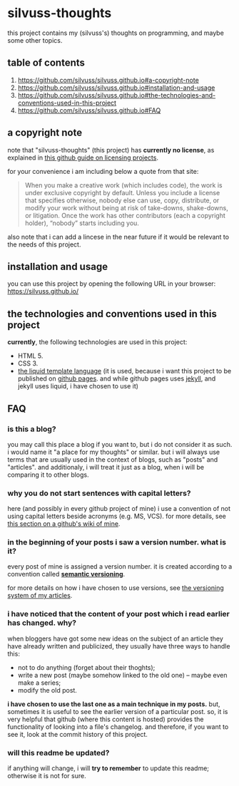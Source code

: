 # silvuss-thoughts

this project contains my (silvuss's) thoughts on programming, and maybe some other topics.

## table of contents

1. https://github.com/silvuss/silvuss.github.io#a-copyright-note
2. https://github.com/silvuss/silvuss.github.io#installation-and-usage
3. https://github.com/silvuss/silvuss.github.io#the-technologies-and-conventions-used-in-this-project
4. https://github.com/silvuss/silvuss.github.io#FAQ

## a copyright note

note that "silvuss-thoughts" (this project) has **currently no license**, as explained in [this github guide on licensing projects](https://choosealicense.com/no-permission/).

for your convenience i am including below a quote from that site:

> When you make a creative work (which includes code), the work is under exclusive copyright by default. Unless you include a license that specifies otherwise, nobody else can use, copy, distribute, or modify your work without being at risk of take-downs, shake-downs, or litigation. Once the work has other contributors (each a copyright holder), “nobody” starts including you.

also note that i can add a lincese in the near future if it would be relevant to the needs of this project.

## installation and usage

you can use this project by opening the following URL in your browser: https://silvuss.github.io/

## the technologies and conventions used in this project

**currently**, the following technologies are used in this project:
- HTML 5.
- CSS 3.
- [the liquid template language](https://shopify.github.io/liquid/) (it is used, because i want this project to be published on [github pages](https://pages.github.com/). and while github pages uses [jekyll](https://jekyllrb.com/), and jekyll uses liquid, i have chosen to use it)

## FAQ

### is this a blog?

you may call this place a blog if you want to, but i do not consider it as such. i would name it "a place for my thoughts" or similar. but i will always use terms that are usually used in the context of blogs, such as "posts" and "articles". and additionaly, i will treat it just as a blog, when i will be comparing it to other blogs.

### why you do not start sentences with capital letters?

here (and possibly in every github project of mine) i use a convention of not using capital letters beside acronyms (e.g. MS, VCS). for more details, see [this section on a github's wiki of mine](https://github.com/silvuss/silvuss-jsgame-1/wiki/conventions-that-you-should-use-in-this-project#text-writing-and-formatting-conventions-that-you-should-use-in-this-project).

### in the beginning of your posts i saw a version number. what is it?

every post of mine is assigned a version number. it is created according to a convention called [**semantic versioning**](https://semver.org/).

for more details on how i have chosen to use versions, see [the versioning system of my articles](https://silvuss.github.io/2018/07/10/my-versioning-system.html).

### i have noticed that the content of your post which i read earlier has changed. why?

when bloggers have got some new ideas on the subject of an article they have already written and publicized, they usually have three ways to handle this:
- not to do anything (forget about their thoghts);
- write a new post (maybe somehow linked to the old one) – maybe even make a series;
- modify the old post.

**i have chosen to use the last one as a main technique in my posts.** but, sometimes it is useful to see the earlier version of a particular post. so, it is very helpful that github (where this content is hosted) provides the functionality of looking into a file's changelog. and therefore, if you want to see it, look at the commit history of this project.

### will this readme be updated?

if anything will change, i will **try to remember** to update this readme; otherwise it is not for sure.